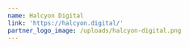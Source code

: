 ```yaml
---
name: Halcyon Digital
link: 'https://halcyon.digital/'
partner_logo_image: /uploads/halcyon-digital.png
---
```


